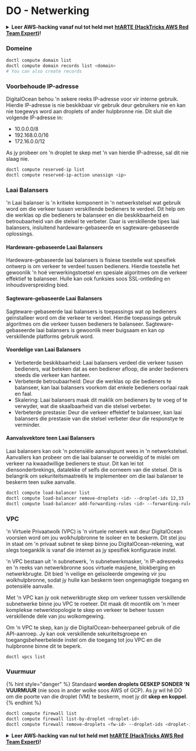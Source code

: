 # DO - Netwerking

<details>

<summary><strong>Leer AWS-hacking vanaf nul tot held met</strong> <a href="https://training.hacktricks.xyz/courses/arte"><strong>htARTE (HackTricks AWS Red Team Expert)</strong></a><strong>!</strong></summary>

Ander maniere om HackTricks te ondersteun:

* As jy wil sien dat jou **maatskappy geadverteer word in HackTricks** of **HackTricks aflaai in PDF-formaat**, kyk na die [**SUBSCRIPTION PLANS**](https://github.com/sponsors/carlospolop)!
* Kry die [**amptelike PEASS & HackTricks swag**](https://peass.creator-spring.com)
* Ontdek [**The PEASS Family**](https://opensea.io/collection/the-peass-family), ons versameling eksklusiewe [**NFTs**](https://opensea.io/collection/the-peass-family)
* **Sluit aan by die** 💬 [**Discord-groep**](https://discord.gg/hRep4RUj7f) of die [**telegram-groep**](https://t.me/peass) of **volg** ons op **Twitter** 🐦 [**@hacktricks_live**](https://twitter.com/hacktricks_live)**.**
* **Deel jou hacking-truuks deur PR's in te dien by die** [**HackTricks**](https://github.com/carlospolop/hacktricks) en [**HackTricks Cloud**](https://github.com/carlospolop/hacktricks-cloud) github-opslag.

</details>

### Domeine
```bash
doctl compute domain list
doctl compute domain records list <domain>
# You can also create records
```
### Voorbehoude IP-adresse

DigitalOcean behou 'n sekere reeks IP-adresse voor vir interne gebruik. Hierdie IP-adresse is nie beskikbaar vir gebruik deur gebruikers nie en kan nie toegewys word aan droplets of ander hulpbronne nie. Dit sluit die volgende IP-adresse in:

- 10.0.0.0/8
- 192.168.0.0/16
- 172.16.0.0/12

As jy probeer om 'n droplet te skep met 'n van hierdie IP-adresse, sal dit nie slaag nie.
```bash
doctl compute reserved-ip list
doctl compute reserved-ip-action unassign <ip>
```
### Laai Balansers

'n Laai balanser is 'n kritieke komponent in 'n netwerkstelsel wat gebruik word om die verkeer tussen verskillende bedieners te verdeel. Dit help om die werklas op die bedieners te balanseer en die beskikbaarheid en betroubaarheid van die stelsel te verbeter. Daar is verskillende tipes laai balansers, insluitend hardeware-gebaseerde en sagteware-gebaseerde oplossings.

#### Hardeware-gebaseerde Laai Balansers

Hardeware-gebaseerde laai balansers is fisiese toestelle wat spesifiek ontwerp is om verkeer te verdeel tussen bedieners. Hierdie toestelle het gewoonlik 'n hoë verwerkingstoetsel en spesiale algoritmes om die verkeer effektief te balanseer. Hulle kan ook funksies soos SSL-ontleding en inhoudsverspreiding bied.

#### Sagteware-gebaseerde Laai Balansers

Sagteware-gebaseerde laai balansers is toepassings wat op bedieners geïnstalleer word om die verkeer te verdeel. Hierdie toepassings gebruik algoritmes om die verkeer tussen bedieners te balanseer. Sagteware-gebaseerde laai balansers is gewoonlik meer buigsaam en kan op verskillende platforms gebruik word.

#### Voordelige van Laai Balansers

- Verbeterde beskikbaarheid: Laai balansers verdeel die verkeer tussen bedieners, wat beteken dat as een bediener afloop, die ander bedieners steeds die verkeer kan hanteer.
- Verbeterde betroubaarheid: Deur die werklas op die bedieners te balanseer, kan laai balansers voorkom dat enkele bedieners oorlaai raak en faal.
- Skalering: Laai balansers maak dit maklik om bedieners by te voeg of te verwyder, wat die skaalbaarheid van die stelsel verbeter.
- Verbeterde prestasie: Deur die verkeer effektief te balanseer, kan laai balansers die prestasie van die stelsel verbeter deur die responstye te verminder.

#### Aanvalsvektore teen Laai Balansers

Laai balansers kan ook 'n potensiële aanvalspunt wees in 'n netwerkstelsel. Aanvallers kan probeer om die laai balanser te oorweldig of te mislei om verkeer na kwaadwillige bedieners te stuur. Dit kan lei tot diensonderbrekings, datalekke of selfs die oorneem van die stelsel. Dit is belangrik om sekuriteitsmaatreëls te implementeer om die laai balanser te beskerm teen sulke aanvalle.
```bash
doctl compute load-balancer list
doctl compute load-balancer remove-droplets <id> --droplet-ids 12,33
doctl compute load-balancer add-forwarding-rules <id> --forwarding-rules entry_protocol:tcp,entry_port:3306,...
```
### VPC

'n Virtuele Privaatwolk (VPC) is 'n virtuele netwerk wat deur DigitalOcean voorsien word om jou wolkhulpbronne te isoleer en te beskerm. Dit stel jou in staat om 'n privaat subnet te skep binne jou DigitalOcean-rekening, wat slegs toeganklik is vanaf die internet as jy spesifiek konfigurasie instel.

'n VPC bestaan uit 'n subnetwerk, 'n subnetwerkmasker, 'n IP-adresreeks en 'n reeks van netwerkbronne soos virtuele masjiene, blokberging en netwerkbrugte. Dit bied 'n veilige en geïsoleerde omgewing vir jou wolkhulpbronne, sodat jy hulle kan beskerm teen ongemagtigde toegang en potensiële aanvalle.

Met 'n VPC kan jy ook netwerkbrugte skep om verkeer tussen verskillende subnetwerke binne jou VPC te roeteer. Dit maak dit moontlik om 'n meer komplekse netwerktopologie te skep en verkeer te beheer tussen verskillende dele van jou wolkomgewing.

Om 'n VPC te skep, kan jy die DigitalOcean-beheerpaneel gebruik of die API-aanroep. Jy kan ook verskillende sekuriteitsgroepe en toegangsbeheerbeleide instel om die toegang tot jou VPC en die hulpbronne binne dit te beperk.
```
doctl vpcs list
```
### Vuurmuur

{% hint style="danger" %}
Standaard **worden droplets GESKEP SONDER 'N VUURMUUR** (nie soos in ander wolke soos AWS of GCP). As jy wil hê DO om die poorte van die droplet (VM) te beskerm, moet jy dit **skep en koppel**.
{% endhint %}
```bash
doctl compute firewall list
doctl compute firewall list-by-droplet <droplet-id>
doctl compute firewall remove-droplets <fw-id> --droplet-ids <droplet-id>
```
<details>

<summary><strong>Leer AWS-hacking van nul tot held met</strong> <a href="https://training.hacktricks.xyz/courses/arte"><strong>htARTE (HackTricks AWS Red Team Expert)</strong></a><strong>!</strong></summary>

Ander maniere om HackTricks te ondersteun:

* As jy wil sien dat jou **maatskappy geadverteer word in HackTricks** of **HackTricks aflaai in PDF-formaat**, kyk na die [**SUBSCRIPTION PLANS**](https://github.com/sponsors/carlospolop)!
* Kry die [**amptelike PEASS & HackTricks swag**](https://peass.creator-spring.com)
* Ontdek [**The PEASS Family**](https://opensea.io/collection/the-peass-family), ons versameling eksklusiewe [**NFTs**](https://opensea.io/collection/the-peass-family)
* **Sluit aan by die** 💬 [**Discord-groep**](https://discord.gg/hRep4RUj7f) of die [**telegram-groep**](https://t.me/peass) of **volg** ons op **Twitter** 🐦 [**@hacktricks_live**](https://twitter.com/hacktricks_live)**.**
* **Deel jou hacking-truuks deur PR's in te dien by die** [**HackTricks**](https://github.com/carlospolop/hacktricks) en [**HackTricks Cloud**](https://github.com/carlospolop/hacktricks-cloud) github-opslagplekke.

</details>
